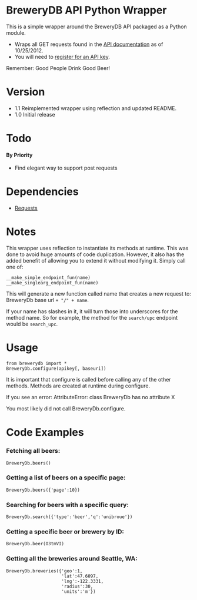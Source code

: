 # BreweryDB API Python Wrapper

This is a simple wrapper around the BreweryDB API packaged as a Python module.

* Wraps all GET requests found in the [API documentation](http://developer.pintlabs.com/brewerydb/api-documentation) as of 10/25/2012.
* You will need to [register for an API key](http://www.brewerydb.com/api/register).

Remember: Good People Drink Good Beer!

# Version

* 1.1 Reimplemented wrapper using reflection and updated README.
* 1.0 Initial release

# Todo

#### By Priority

* Find elegant way to support post requests

# Dependencies

* [Requests](http://docs.python-requests.org/en/latest/)

# Notes

This wrapper uses reflection to instantiate its methods at runtime.
This was done to avoid huge amounts of code duplication. However, it
also has the added benefit of allowing you to extend it without
modifying it. Simply call one of:

    __make_simple_endpoint_fun(name)
    __make_singlearg_endpoint_fun(name)

This will generate a new function called name that creates a new request
to: BreweryDb base url `+ "/" + name`. 

If your name has slashes in it, it will turn those into underscores for the method name.
So for example, the method for the `search/upc` endpoint would be `search_upc`.

# Usage

    from brewerydb import *
    BreweryDb.configure(apikey[, baseuri])

It is important that configure is called before calling any of the
other methods. Methods are created at runtime during configure.

If you see an error:
    AttributeError: class BreweryDb has no attribute X

You most likely did not call BreweryDb.configure.

# Code Examples

### Fetching all beers:

    BreweryDb.beers()

### Getting a list of beers on a specific page:

    BreweryDb.beers({'page':10})

### Searching for beers with a specific query:

    BreweryDb.search({'type':'beer','q':'unibroue'})

### Getting a specific beer or brewery by ID:

    BreweryDb.beer(O3tmVI)

### Getting all the breweries around Seattle, WA:

    BreweryDb.breweries({'geo':1,
                         'lat':47.6097,
                         'lng':-122.3331,
                         'radius':30,
                         'units':'m'})
